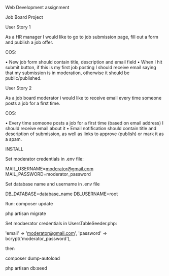 Web Development assignment  

Job Board Project

User Story 1  

As a HR manager I would like to go to job submission page, fill out a form and publish a job offer.  

COS:  

• New job form should contain title, description and email field 
• When I hit submit button, if this is my first job posting I should receive email saying that my submission is in moderation, otherwise it should be public/published.  


User Story 2  

As a job board moderator i would like to receive email every time someone posts a job for a first time.  

COS: 

• Every time someone posts a job for a first time (based on email address) I should receive email about it
• Email notification should contain title and description of submission, as well as links to approve (publish) or mark it as a spam.  


INSTALL

Set moderator credentials in .env file:

MAIL_USERNAME=moderator@gmail.com
MAIL_PASSWORD=moderator_password

Set database name and username in .env file

DB_DATABASE=database_name
DB_USERNAME=root

Run: composer update

php artisan migrate

Set modaerator credentials in UsersTableSeeder.php:

'email' => 'moderator@gmail.com',
'password' => bcrypt('moderator_password'),

then

composer dump-autoload

php artisan db:seed


